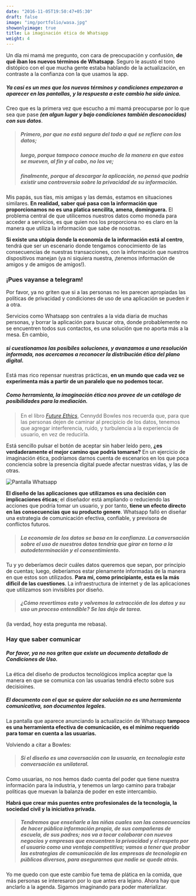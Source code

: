 ```yaml
---
date: "2016-11-05T19:50:47+05:30"
draft: false
image: "img/portfolio/wasa.jpg"
showonlyimage: true
title: La imaginación ética de Whatsapp
weight: 4
---
```


Un día mi mamá me pregunto, con cara de preocupación y confusión, **de qué iban los nuevos términos de Whatsapp**. Seguro le asustó el tono distópico con el que mucha gente estaba hablando de la actualización, en contraste a la confianza con la que usamos la app.

##### Ya casi es un mes que los nuevos términos y condiciones empezaron a aparecer en las pantallas, y la respuesta a este cambio ha sido única. 

Creo que es la primera vez que escucho a mi mamá preocuparse por lo que sea que pase ***(en algun lugar y bajo condiciones también desconocidas) con sus datos***. 
>##### Primero, por que no está segura del todo a qué se refiere con *los datos*; 
> ##### luego, porque tampoco conoce mucho de la manera en que estos se mueven, al fin y al cabo, no los ve;
> ##### finalmente, porque al descargar la aplicación, no pensó que podría existir una controversia sobre la privacidad de su información. 

Mis papás, sus tías, mis amigas y las demás, estamos en situaciones similares. **En realidad, saber qué pasa con la información que proporcionamos no es una platica sencilita, amena, dominguera.** El problema central de que utilicemos nuestros datos como moneda para acceder a servicios, es que quien nos los proporciona no es claro en la manera que utiliza la información que sabe de nosotras. 

**Si existe una utópia donde la economía de la información está al centro**, tendrá que ser un escenario donde tengamos conocimiento de las consecuencias de nuestras transacciones, con la información que nuestros dispositivos manejan (ya ni siquiera nuestra, ¡tenemos información de amigos y de amigos de amigos!). 

### ¡Pues vayanse a telegram!

Por favor, ya no griten que si a las personas no les parecen apropiadas las políticas de privacidad y condiciones de uso de una aplicación se pueden ir a otra. 

Servicios como Whatsapp son centrales a la vida diaria de muchas personas, y borrar la aplicación para buscar otra, donde probablemente no se encuentren todos sus contactos, es una solución que no aporta más a la mesa. En cambio, 

##### **si cuestionamos las posibiles soluciones, y avanzamos a una resolución informada, nos acercamos a reconocer la distribución ética del plano digital.**

Está mas rico repensar nuestras prácticas, **en un mundo que cada vez se experimenta más a partir de un paralelo que no podemos tocar.**

##### Como herramienta, la imaginación ética nos provee de un catálogo de posibilidades para la mediación.


>En el libro [*Future Ethics*](https://www.amazon.com.mx/Future-Ethics-Cennydd-Bowles/dp/1999601912), Cennydd Bowles nos recuerda que, para que las personas dejen de caminar al precipicio de los datos, tenemos que agregar interferencia, ruido, y turbulencia a la experiencia de usuario, en vez de reducirla. 

Está sencillo pulsar el botón de aceptar sin haber leído pero, **¿es verdaderamente el mejor camino que podría tomarse?** En un ejercicio de imaginación ética, podríamos darnos cuenta de escenarios en los que poca conciencia sobre la presencia digital puede afectar nuestras vidas, y las de otras.

![Pantalla Whatsapp](/portfolio/work4_files/img.jpg)

**El diseño de las aplicaciones que utilizamos es una decisión  con implicaciones éticas**; el diseñador está ampliando o reduciendo las acciones que podría tomar un usuario, y por tanto, **tiene un efecto directo en las consecuencias que su producto genere**. Whatsapp falló en diseñar una estrategia de comunicación efectiva, confiable, y previsora de conflictos futuros. 


> ##### La economía de los datos se basa en la confianza. La conversación sobre el uso de nuestros datos tendría que girar en torno a la autodeterminación y el consentimiento.

Tu y yo deberíamos decir cuáles datos queremos que sepan, por principio de cuentas; luego, deberíamos estar plenamente informadas de la manera en que estos son utilizados.  **Para mi, como principiante, esta es la más dificil de las cuestiones**. La infraestructura de internet y de las aplicaciones que utilizamos son invisibles por diseño.

>##### ¿Cómo revertimos esto y volvemos la extracción de los datos y su uso un proceso entendible? Se las dejo de tarea. 

(la verdad, hoy esta pregunta me rebasa).

### Hay que saber comunicar

##### Por favor, ya no nos griten que existe un documento detallado de Condiciones de Uso. 

La ética del diseño de productos tecnológicos implica aceptar que la manera en que se comunica con las usuarias tendrá efecto sobre sus decisioines. 

##### **El documento con el que se quiere dar solución no es una herramienta comunicativa, son documentos legales.** 

La pantalla que aparece anunciando la actualización de Whatsapp **tampoco es una herramienta efectiva de comunicación, es el mínimo requerido para tomar en cuenta a las usuarias.**


Volviendo a citar a Bowles:
>##### Si el diseño es una coversación con la usuaria, en tecnología esta conversación es unilateral. 

Como usuarias, no nos hemos dado cuenta del poder que tiene nuestra información para la industria, y tenemos un largo camino para trabajar políticas que muevan la balanza de poder en este intercambio. 

**Habrá que crear más puentes entre profesionales de la tecnología, la sociedad civil y la iniciativa privada.**

> ##### Tendremos que enseñarle a las niñas cuales son las consecuencias de hacer pública información propia, de sus compañeras de escuela, de sus padres; nos va a tocar colaborar con nuevos negocios y empresas que encuentren la privacidad y el respeto por el usuario como una ventaja competitiva; vamos a tener que probar las estrategias de comunicación de las empresas de tecnología en públicos diversos, para asegurarnos que nadie se quede atrás. 

Yo me quedo con que este cambio fue tema de plática en la comida, que más personas se interesaron por lo que antes era lejano. Ahora hay que anclarlo a la agenda. Sigamos imaginando para poder materializar.




